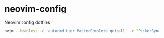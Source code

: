 # neovim-config
Neovim config dotfiles

```bash
nvim --headless -c 'autocmd User PackerComplete quitall' -c 'PackerSync'
```

